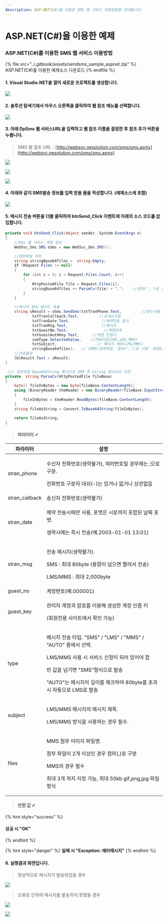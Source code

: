 ```yaml
---
description: ASP.NET(C#)를 이용한 SMS 웹 서비스 이용방법을 안내합니다.
---
```


# ASP.NET(C#)을 이용한 예제

### ASP.NET(C#)를 이용한 SMS 웹 서비스 이용방법

{% file src="../.gitbook/assets/sendsms_sample_aspnet.zip" %}
ASP.NET(C#)를 이용한 예제소스 다운로드
{% endfile %}

#### 1. Visual Studio.NET을 열어 새로운 프로젝트를 생성합니다.

![](../.gitbook/assets/aspnet\_2.png)

#### 2. 솔루션 탐색기에서 마우스 오른쪽을 클릭하여 웹 참조 메뉴를 선택합니다.

![](<../.gitbook/assets/asp_vb\_2 (2) (2) (2).png>)

#### 3. 아래 DpSms 웹 서비스URL을 입력하고 웹 참조 이름을 결정한 후 참조 추가 버튼을 누릅니다.

> SMS 웹 참조 URL : [http://websvc.nesolution.com/sms/sms.asmx](http://websvc.nesolution.com/sms/sms.asmx)

![](<../.gitbook/assets/asp_vb\_3 (2) (2) (2).png>)

![](<../.gitbook/assets/asp_vb\_4 (2) (2) (2) (1).png>)

![](<../.gitbook/assets/asp_vb\_5 (2) (2) (2).png>)

#### 4. 아래와 같이 SMS발송 정보를 입력 받을 폼을 작성합니다. (예제소스에 포함)

![](<../.gitbook/assets/asp_vb\_6 (2) (2) (2).png>)

#### 5. 메시지 전송 버튼을 더블 클릭하여 btnSend_Click 이벤트에 아래의 소스 코드를 삽입합니다.

```csharp
private void btnSend_Click(object sender, System.EventArgs e)
{
    //Sms 웹 서비스 개체 생성
    WebSvc_Sms.SMS oSms = new WebSvc_Sms.SMS();

    //첨부파일 처리
    string stringBase64files =  string.Empty;
    if (Request.Files != null)
    {
        for (int i = 0; i < Request.Files.Count; i++)
        {
            HttpPostedFile file = Request.Files[i];
            stringBase64files += ParseCv(file) + ",";    //콤마(',')로 구분 합니다.
        }
    }

    //메시지 발송 메서드 호출
    string sResult = oSms.SendSms(txtTranPhone.Text,         //받는사람
            txtTranCallback.Text,         //보내는사람
            txtTranDate.Text,              //예약전송 일시
            txtTranMsg.Text,               //메시지
            txtGuestNo.Text,                //계정번호
            txtGuestAuthKey.Text,      //계정 인증키
            comType.SelectedValue,    //전송타입(SMS,LMS,MMS)
            txtSubject,                  // 메시지 제목(LMS/MMS)
            stringBase64files);   // (MMS)첨부파일 '콤마(",")로 구분' 최대3개
    //전송결과
    lblResult.Text = sResult;
}

 /// 첨부파일 Base64String 형식으로 변환 후 string 형식으로 리턴
private  string ParseCv(HttpPostedFile fileBase)
{
    byte[] fileInBytes = new byte[fileBase.ContentLength];
    using (BinaryReader theReader = new BinaryReader(fileBase.InputStream))
    {
        fileInBytes = theReader.ReadBytes(fileBase.ContentLength);
    }
    string fileAsString = Convert.ToBase64String(fileInBytes);

    return fileAsString;
}
```

> #### **파라미터** ✔

| **파라미터**       | **설명**                                                                                                                                                                         |
| -------------- | ------------------------------------------------------------------------------------------------------------------------------------------------------------------------------ |
| stran_phone    | <p>수신자 전화번호(생략불가), 여러번호일 경우에는 ;으로 구분.</p><p>전화번호 구분자 대쉬(-)는 있거나 없거나 상관없음</p>                                                                                                   |
| stran_callback | 송신자 전화번호(생략불가)                                                                                                                                                                 |
| stran_date     | <p>예약 전송시에만 사용, 포맷은 시분까지 포함된 날짜 포맷.</p><p>생략시에는 즉시 전송(예.2003-01-01 13:01)</p>                                                                                                  |
| stran_msg      | <p>전송 메시지(생략불가).</p><p>SMS : 최대 80byte (용량이 넘으면 짤려서 전송)</p><p>LMS/MMS : 최대 2,000byte</p>                                                                                       |
| guest_no       | 계정번호(예.000001)                                                                                                                                                                 |
| guest_key      | <p>관리자 계정과 암호를 이용해 생성한 계정 인증 키</p><p>(회원전용 사이트에서 확인 가능)</p>                                                                                                                    |
| type           | <p>메시지 전송 타입. "SMS" / "LMS" / "MMS" / "AUTO" 중에서 선택.</p><p>LMS/MMS 사용 시 서비스 신청이 되어 있어야 함</p><p>빈 값을 넘기면 "SMS"형식으로 발송</p><p>"AUTO"는 메시지의 길이를 체크하여 80byte를 초과 시 자동으로 LMS로 발송</p> |
| subject        | <p>LMS/MMS 메시지의 메시지 제목.</p><p>LMS/MMS 방식을 사용하는 경우 필수.</p>                                                                                                                      |
| files          | <p>MMS 첨부 이미지 파일명.</p><p>첨부 파일이 2개 이상인 경우 컴마(,)로 구분</p><p>MMS의 경우 필수</p><p>최대 3개 까지 지정 가능, 최대 50kb gif,png,jpg 파일형식</p>                                                        |

> #### **반환 값** ✔

{% hint style="success" %}
#### 성공 시    "OK"
{% endhint %}

{% hint style="danger" %}
**실패 시 "Exception: 에러메시지"**
{% endhint %}

####

#### 6. 실행결과 화면입니다.

> 정상적으로 메시지가 발송되었을 경우

![](<../.gitbook/assets/asp_vb\_7 (2) (2) (2) (1).png>)

> 오류로 인하여 메시지를 발송하지 못했을 경우

![](<../.gitbook/assets/asp_vb\_8 (2) (2) (2) (1).png>)

![](<../.gitbook/assets/asp_vb\_9 (2) (2) (2) (2).png>)
